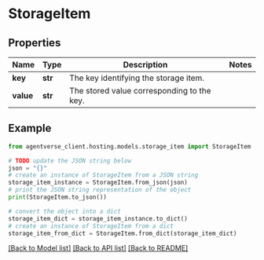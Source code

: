 # StorageItem


## Properties

Name | Type | Description | Notes
------------ | ------------- | ------------- | -------------
**key** | **str** | The key identifying the storage item. | 
**value** | **str** | The stored value corresponding to the key. | 

## Example

```python
from agentverse_client.hosting.models.storage_item import StorageItem

# TODO update the JSON string below
json = "{}"
# create an instance of StorageItem from a JSON string
storage_item_instance = StorageItem.from_json(json)
# print the JSON string representation of the object
print(StorageItem.to_json())

# convert the object into a dict
storage_item_dict = storage_item_instance.to_dict()
# create an instance of StorageItem from a dict
storage_item_from_dict = StorageItem.from_dict(storage_item_dict)
```
[[Back to Model list]](../README.md#documentation-for-models) [[Back to API list]](../README.md#documentation-for-api-endpoints) [[Back to README]](../README.md)


